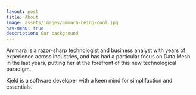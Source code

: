 ```yaml
---
layout: post
title: About
image: assets/images/ammara-being-cool.jpg
nav-menu: true
description: Our background 
---
```


Ammara is a razor-sharp technologist and business analyst with years of
experience across industries, and has had a particular focus on Data Mesh in the
last years, putting her at the forefront of this new technological paradigm.  

Kjeld is a software developer with a keen mind for simplifaction and essentials.
